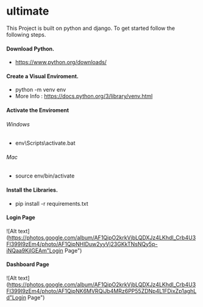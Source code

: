 # ultimate

This Project is built on python and django.
To get started follow the following steps.

#### Download Python.
- https://www.python.org/downloads/

#### Create a Visual Enviroment.

- python -m venv env
- More Info : https://docs.python.org/3/library/venv.html

#### Activate the Enviroment

###### Windows
- env\Scripts\activate.bat

###### Mac
- source env/bin/activate


#### Install the Libraries.
- pip install -r requirements.txt

#### Login Page
![Alt text](https://photos.google.com/album/AF1QipO2krkVjbLQDXJz4LKhdI_Crb4U3Fl399I9zEm4/photo/AF1QipNHIDuw2yyVj23GKkTNsNQy5p-iNQaa9KjlGEAm"Login Page")

#### Dashboard Page
![Alt text](https://photos.google.com/album/AF1QipO2krkVjbLQDXJz4LKhdI_Crb4U3Fl399I9zEm4/photo/AF1QipNK6MVRQiJb4MRz6PP55ZDNp4L1FDixZp1aghLd"Login Page")